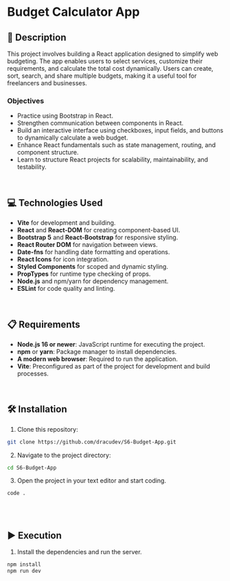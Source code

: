 # Budget Calculator App

## 📄 Description

This project involves building a React application designed to simplify web budgeting. The app enables users to select services, customize their requirements, and calculate the total cost dynamically. Users can create, sort, search, and share multiple budgets, making it a useful tool for freelancers and businesses.


### Objectives

- Practice using Bootstrap in React.
- Strengthen communication between components in React.
- Build an interactive interface using checkboxes, input fields, and buttons to dynamically calculate a web budget.
- Enhance React fundamentals such as state management, routing, and component structure.
- Learn to structure React projects for scalability, maintainability, and testability.

<br>

## 💻 Technologies Used

- **Vite** for development and building.
- **React** and **React-DOM** for creating component-based UI.
- **Bootstrap 5** and **React-Bootstrap** for responsive styling.
- **React Router DOM** for navigation between views.
- **Date-fns** for handling date formatting and operations.
- **React Icons** for icon integration.
- **Styled Components** for scoped and dynamic styling.
- **PropTypes** for runtime type checking of props.
- **Node.js** and npm/yarn for dependency management.
- **ESLint** for code quality and linting.

<br>

## 📋 Requirements

- **Node.js 16 or newer**: JavaScript runtime for executing the project.
- **npm** or **yarn**: Package manager to install dependencies.
- **A modern web browser**: Required to run the application.
- **Vite**: Preconfigured as part of the project for development and build processes.

<br>

## 🛠️ Installation

1. Clone this repository: 
  ```bash
  git clone https://github.com/dracudev/S6-Budget-App.git
  ```
2. Navigate to the project directory: 
  ```bash
  cd S6-Budget-App
  ```
3. Open the project in your text editor and start coding.
  ```bash
  code .
  ```

<br>

<br>

## ▶️ Execution

1. Install the dependencies and run the server.
  ```bash
  npm install
  npm run dev
  ```

